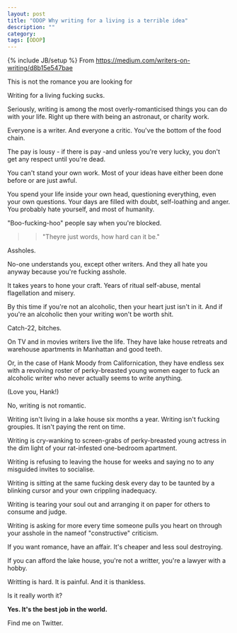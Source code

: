 ```yaml
---
layout: post
title: "ODOP Why writing for a living is a terrible idea"
description: ""
category: 
tags: [ODOP]
---
```

{% include JB/setup %}
From <https://medium.com/writers-on-writing/d8b15e547bae>

This is not the romance you are looking for 

Writing for a living fucking sucks.

Seriously, writing is among the most overly-romanticised things you can do with your life. Right up there with being an astronaut, or charity work.

Everyone is a writer. And everyone a critic. You've the bottom of the food chain.

The pay is lousy - if there is pay -and unless you're very lucky, you don't get any respect until you're dead.

You can't stand your own work. Most of your ideas have either been done before or are just awful.

You spend your life inside your own head, questioning everything, even your own questions. Your days are filled with doubt, self-loathing and anger. You probably hate yourself, and most of humanity. 

"Boo-fucking-hoo" people say when you're blocked.

>> "Theyre just words, how hard can it be."

Assholes.

No-one understands you, except other writers. And they all hate you anyway because you're fucking asshole.

It takes years to hone your craft. Years of ritual self-abuse, mental flagellation and misery.

By this time if you're not an alcoholic, then your heart just isn't in it. And if you're an alcoholic then your writing won't be worth shit.

Catch-22, bitches.

On TV and in movies writers live the life. They have lake house retreats and warehouse apartments in Manhattan and good teeth.

Or, in the case of Hank Moody from Californication, they have endless sex with a revolving roster of perky-breasted young women eager to fuck an alcoholic writer who never actually seems to write anything.

(Love you, Hank!)

No, writing is not romantic.

Writing isn't living in a lake house six months a year. Writing isn't fucking groupies. It isn't paying the rent on time.

Writing is cry-wanking to screen-grabs of perky-breasted young actress in the dim light of your rat-infested one-bedroom apartment.

Writing is refusing to leaving the house for weeks and saying no to any misguided invites to socialise.

Writing is sitting at the same fucking desk every day to be taunted by a blinking cursor and your own crippling inadequacy.

Writing is tearing your soul out and arranging it on paper for others to consume and judge.

Writing is asking for more every time someone pulls you heart on through your asshole in the nameof "constructive" criticism.

If you want romance, have an affair. It's cheaper and less soul destroying.

If you can afford the lake house, you're not a writter, you're a lawyer with a hobby.

Writting is hard. It is painful. And it is thankless.

Is it really worth it?

**Yes. It's the best job in the world.**

Find me on Twitter.
